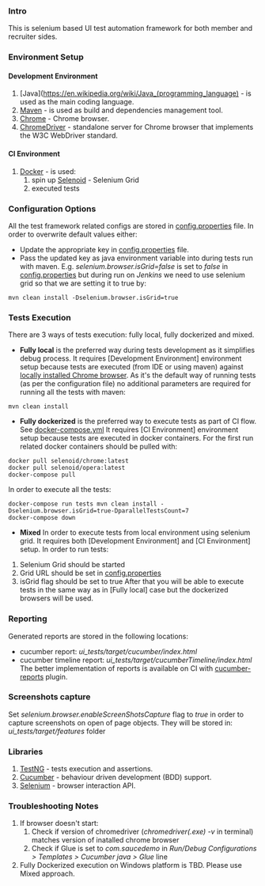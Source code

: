 ### Intro
This is selenium based UI test automation framework for both member and recruiter sides.

### Environment Setup

#### Development Environment

1. [Java](https://en.wikipedia.org/wiki/Java_(programming_language) - is used as the main coding language. 
1. [Maven](https://maven.apache.org/) - is used as build and dependencies management tool.  
1. [Chrome](https://www.google.com/chrome/) - Chrome browser.
1. [ChromeDriver](https://chromedriver.chromium.org/) - standalone server for Chrome browser that implements the W3C WebDriver standard.

#### CI Environment

1. [Docker](https://www.docker.com/) - is used:
    1. spin up [Selenoid](https://aerokube.com/selenoid/) - Selenium Grid
    1. executed tests

### Configuration Options
All the test framework related configs are stored in [config.properties](/ui_tests/src/test/resources/config.properties) file.
In order to overwrite default values either:
* Update the appropriate key in [config.properties](/ui_tests/src/test/resources/config.properties) file.
* Pass the updated key as java environment variable into during tests run with maven. 
E.g. _selenium.browser.isGrid=false_ is set to _false_ in [config.properties](/ui_tests/src/test/resources/config.properties)
but during run on _Jenkins_ we need to use selenium grid so that we are setting it to true by:

```
mvn clean install -Dselenium.browser.isGrid=true
```

### Tests Execution

There are 3 ways of tests execution: fully local, fully dockerized and mixed.
* **Fully local** is the preferred way during tests development as it simplifies debug process.
It requires [Development Environment] environment setup because tests are executed (from IDE or using maven) against
[locally installed Chrome browser](https://www.seleniumhq.org/docs/03_webdriver.jsp#introducing-the-selenium-webdriver-api-by-example).
As it's the default way of running tests (as per the configuration file) no additional parameters are required for running all the tests with maven:
```
mvn clean install
```
* **Fully dockerized** is the preferred way to execute tests as part of CI flow. See [docker-compose.yml](docker-compose.yml)
It requires [CI Environment] environment setup because tests are executed in docker containers.
For the first run related docker containers should be pulled with:
```
docker pull selenoid/chrome:latest 
docker pull selenoid/opera:latest
docker-compose pull
```
In order to execute all the tests:
```
docker-compose run tests mvn clean install -Dselenium.browser.isGrid=true-DparallelTestsCount=7
docker-compose down
```
* **Mixed** In order to execute tests from local environment using selenium grid.
It requires both [Development Environment] and [CI Environment] setup. In order to run tests:
1. Selenium Grid should be started
2. Grid URL should be set in [config.properties](/ui_tests/src/test/resources/config.properties)
3. isGrid flag should be set to true
After that you will be able to execute tests in the same way as in [Fully local] case but the dockerized browsers will be used.

### Reporting

Generated reports are stored in the following locations:
* cucumber report: _ui_tests/target/cucumber/index.html_
* cucumber timeline report: _ui_tests/target/cucumberTimeline/index.html_
The better implementation of reports is available on CI with [cucumber-reports](https://plugins.jenkins.io/cucumber-reports/) plugin.  

### Screenshots capture

Set _selenium.browser.enableScreenShotsCapture_ flag to _true_ in order to capture screenshots on open of page objects.
They will be stored in: _ui_tests/target/features_ folder

### Libraries

1. [TestNG](https://testng.org/doc/index.html) - tests execution and assertions.
1. [Cucumber](https://docs.cucumber.io/) - behaviour driven development (BDD) support.
1. [Selenium](https://www.seleniumhq.org/) - browser interaction API.


### Troubleshooting Notes

1. If browser doesn't start:
    1. Check if version of chromedriver (_chromedriver(.exe) -v_ in terminal) matches version of inatalled chrome browser
    1. Check if Glue is set to _com.saucedemo_ in _Run/Debug Configurations > Templates > Cucumber java > Glue_ line 
1. Fully Dockerized execution on Windows platform is TBD. Please use Mixed approach.